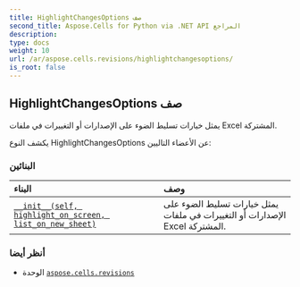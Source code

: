 ```yaml
---
title: HighlightChangesOptions صف
second_title: Aspose.Cells for Python via .NET API المراجع
description:
type: docs
weight: 10
url: /ar/aspose.cells.revisions/highlightchangesoptions/
is_root: false
---
```

##  HighlightChangesOptions صف
يمثل خيارات تسليط الضوء على الإصدارات أو التغييرات في ملفات Excel المشتركة.



يكشف النوع HighlightChangesOptions عن الأعضاء التاليين:

###  البنائين
| البناء| وصف|
| :- | :- |
| [`__init__(self, highlight_on_screen, list_on_new_sheet)`](/cells/python-net/ar/aspose.cells.revisions/highlightchangesoptions/__init__/#bool-bool) | يمثل خيارات تسليط الضوء على الإصدارات أو التغييرات في ملفات Excel المشتركة.|



###  أنظر أيضا
* الوحدة [`aspose.cells.revisions`](..)
